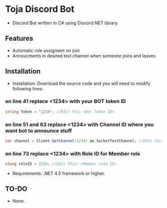 # Toja Discord Bot
  * Discord Bot written in C# using Discord.NET library

## Features

  * Automatic role assigment on join
  * Annoucments in desired text channel when someone joins and leaves
  
## Installation

  * Installation: Download the source code and you will need to modify following lines:
  ### on line 41 replace <1234> with your BOT token ID
  ```csharp
  string Token = "1234"; //Edit This <Bot Token ID>
  ```
  
  ### on line 51 and 63 replace <1234> with Channel ID where you want bot to announce stuff
  ```csharp
  var channel = Client.GetChannel(1234) as SocketTextChannel; //Edit this! <Channel ID>
  ```
  
  ### on line 73 replace <1234> with Role ID for Member role
  ```csharp
  ulong roleID = 1234; //Edit This! <Member role ID>
  ```
  
  * Requirements: .NET 4.5 framework or higher.
  
## TO-DO
  
  * None.
